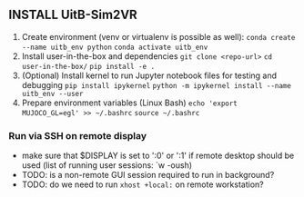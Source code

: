 ## INSTALL UitB-Sim2VR
1. Create environment (venv or virtualenv is possible as well):
	`conda create --name uitb_env python`
	`conda activate uitb_env`
2. Install user-in-the-box and dependencies
	`git clone <repo-url>`
	`cd user-in-the-box/`
	`pip install -e .`
3. (Optional) Install kernel to run Jupyter notebook files for testing and debugging
	`pip install ipykernel`
	`python -m ipykernel install --name uitb_env --user`
4. Prepare environment variables (Linux Bash)
	`echo 'export MUJOCO_GL=egl' >> ~/.bashrc`
	`source ~/.bashrc`

### Run via SSH on remote display
- make sure that $DISPLAY is set to ':0' or ':1' if remote desktop should be used (list of running user sessions: `w -oush)
- TODO: is a non-remote GUI session required to run in background?
- TODO: do we need to run `xhost +local:` on remote workstation?
